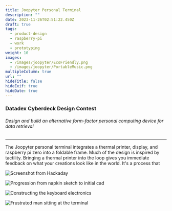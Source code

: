 ```yaml
---
title: Joopyter Personal Terminal
description: ""
date: 2023-11-26T02:51:22.450Z
draft: true
tags:
  - product-design
  - raspberry-pi
  - work
  - prototyping
weight: 10
images:
  - /images/joopyter/EcoFriendly.png
  - /images/joopyter/PortableMusic.png
multipleColumn: true
url: ""
hideTitle: false
hideExif: true
hideDate: true
---
```


### Datadex Cyberdeck Design Contest
###### *Design and build an alternative form-factor personal computing device for data retrieval*
---

The Joopyter personal terminal integrates a thermal printer, display, and raspberry pi zero into a foldable frame.
Much of the design is inspired by tactility. 
Bringing a thermal printer into the loop gives you immediate feedback on what your creations look like in the world.
It's a process that 

![Screenshot from Hackaday](/images/joopyter/Hackaday-screenshot.png "Featured in Hackaday")

![Progression from napkin sketch to initial cad](/images/joopyter/progression.png "Progression from napkin sketch to initial cad")

![Constructing the keyboard electronics](/images/joopyter/keeb2.jpg "Constructing the keyboard electronics")

![Frustrated man sitting at the terminal](/images/joopyter/frustrated.jpg "Product images for competition")